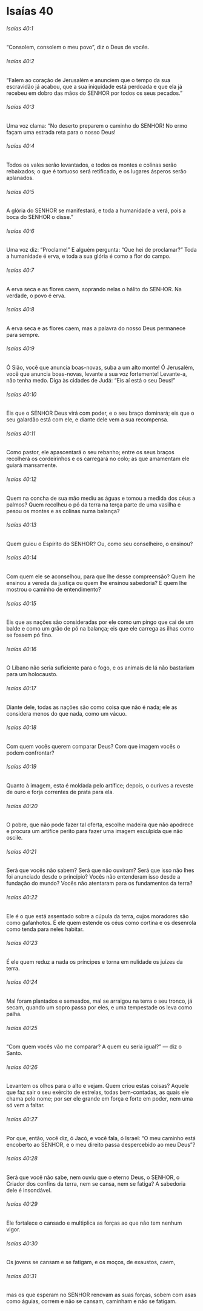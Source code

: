 # Isaías 40

###### Isaías 40:1

“Consolem, consolem o meu povo”, diz o Deus de vocês.

###### Isaías 40:2

“Falem ao coração de Jerusalém e anunciem que o tempo da sua escravidão já acabou, que a sua iniquidade está perdoada e que ela já recebeu em dobro das mãos do SENHOR por todos os seus pecados.”

###### Isaías 40:3

Uma voz clama: “No deserto preparem o caminho do SENHOR! No ermo façam uma estrada reta para o nosso Deus!

###### Isaías 40:4

Todos os vales serão levantados, e todos os montes e colinas serão rebaixados; o que é tortuoso será retificado, e os lugares ásperos serão aplanados.

###### Isaías 40:5

A glória do SENHOR se manifestará, e toda a humanidade a verá, pois a boca do SENHOR o disse.”

###### Isaías 40:6

Uma voz diz: “Proclame!” E alguém pergunta: “Que hei de proclamar?” Toda a humanidade é erva, e toda a sua glória é como a flor do campo.

###### Isaías 40:7

A erva seca e as flores caem, soprando nelas o hálito do SENHOR. Na verdade, o povo é erva.

###### Isaías 40:8

A erva seca e as flores caem, mas a palavra do nosso Deus permanece para sempre.

###### Isaías 40:9

Ó Sião, você que anuncia boas-novas, suba a um alto monte! Ó Jerusalém, você que anuncia boas-novas, levante a sua voz fortemente! Levante-a, não tenha medo. Diga às cidades de Judá: “Eis aí está o seu Deus!”

###### Isaías 40:10

Eis que o SENHOR Deus virá com poder, e o seu braço dominará; eis que o seu galardão está com ele, e diante dele vem a sua recompensa.

###### Isaías 40:11

Como pastor, ele apascentará o seu rebanho; entre os seus braços recolherá os cordeirinhos e os carregará no colo; as que amamentam ele guiará mansamente.

###### Isaías 40:12

Quem na concha de sua mão mediu as águas e tomou a medida dos céus a palmos? Quem recolheu o pó da terra na terça parte de uma vasilha e pesou os montes e as colinas numa balança?

###### Isaías 40:13

Quem guiou o Espírito do SENHOR? Ou, como seu conselheiro, o ensinou?

###### Isaías 40:14

Com quem ele se aconselhou, para que lhe desse compreensão? Quem lhe ensinou a vereda da justiça ou quem lhe ensinou sabedoria? E quem lhe mostrou o caminho de entendimento?

###### Isaías 40:15

Eis que as nações são consideradas por ele como um pingo que cai de um balde e como um grão de pó na balança; eis que ele carrega as ilhas como se fossem pó fino.

###### Isaías 40:16

O Líbano não seria suficiente para o fogo, e os animais de lá não bastariam para um holocausto.

###### Isaías 40:17

Diante dele, todas as nações são como coisa que não é nada; ele as considera menos do que nada, como um vácuo.

###### Isaías 40:18

Com quem vocês querem comparar Deus? Com que imagem vocês o podem confrontar?

###### Isaías 40:19

Quanto à imagem, esta é moldada pelo artífice; depois, o ourives a reveste de ouro e forja correntes de prata para ela.

###### Isaías 40:20

O pobre, que não pode fazer tal oferta, escolhe madeira que não apodrece e procura um artífice perito para fazer uma imagem esculpida que não oscile.

###### Isaías 40:21

Será que vocês não sabem? Será que não ouviram? Será que isso não lhes foi anunciado desde o princípio? Vocês não entenderam isso desde a fundação do mundo? Vocês não atentaram para os fundamentos da terra?

###### Isaías 40:22

Ele é o que está assentado sobre a cúpula da terra, cujos moradores são como gafanhotos. É ele quem estende os céus como cortina e os desenrola como tenda para neles habitar.

###### Isaías 40:23

É ele quem reduz a nada os príncipes e torna em nulidade os juízes da terra.

###### Isaías 40:24

Mal foram plantados e semeados, mal se arraigou na terra o seu tronco, já secam, quando um sopro passa por eles, e uma tempestade os leva como palha.

###### Isaías 40:25

“Com quem vocês vão me comparar? A quem eu seria igual?” — diz o Santo.

###### Isaías 40:26

Levantem os olhos para o alto e vejam. Quem criou estas coisas? Aquele que faz sair o seu exército de estrelas, todas bem-contadas, as quais ele chama pelo nome; por ser ele grande em força e forte em poder, nem uma só vem a faltar.

###### Isaías 40:27

Por que, então, você diz, ó Jacó, e você fala, ó Israel: “O meu caminho está encoberto ao SENHOR, e o meu direito passa despercebido ao meu Deus”?

###### Isaías 40:28

Será que você não sabe, nem ouviu que o eterno Deus, o SENHOR, o Criador dos confins da terra, nem se cansa, nem se fatiga? A sabedoria dele é insondável.

###### Isaías 40:29

Ele fortalece o cansado e multiplica as forças ao que não tem nenhum vigor.

###### Isaías 40:30

Os jovens se cansam e se fatigam, e os moços, de exaustos, caem,

###### Isaías 40:31

mas os que esperam no SENHOR renovam as suas forças, sobem com asas como águias, correm e não se cansam, caminham e não se fatigam.

